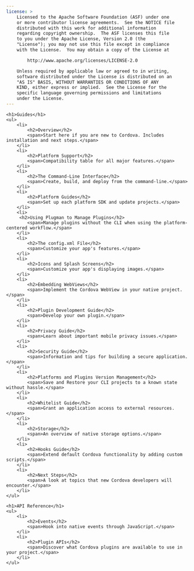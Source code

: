```yaml
---
license: >
    Licensed to the Apache Software Foundation (ASF) under one
    or more contributor license agreements.  See the NOTICE file
    distributed with this work for additional information
    regarding copyright ownership.  The ASF licenses this file
    to you under the Apache License, Version 2.0 (the
    "License"); you may not use this file except in compliance
    with the License.  You may obtain a copy of the License at

        http://www.apache.org/licenses/LICENSE-2.0

    Unless required by applicable law or agreed to in writing,
    software distributed under the License is distributed on an
    "AS IS" BASIS, WITHOUT WARRANTIES OR CONDITIONS OF ANY
    KIND, either express or implied.  See the License for the
    specific language governing permissions and limitations
    under the License.
---
```


<div id="home">

    <h1>Guides</h1>
    <ul>
        <li>
            <h2>Overview</h2>
            <span>Start here if you are new to Cordova. Includes installation and next steps.</span>
        </li>
        <li>
            <h2>Platform Support</h2>
            <span>Compatibility table for all major features.</span>
        </li>
        <li>
            <h2>The Command-Line Interface</h2>
            <span>Create, build, and deploy from the command-line.</span>
        </li>
        <li>
            <h2>Platform Guides</h2>
            <span>Set up each platform SDK and update projects.</span>
        </li>
        <li>
         <h2>Using Plugman to Manage Plugins</h2>
            <span>Manage plugins without the CLI when using the platform-centered workflow.</span>
        </li>
        <li>
            <h2>The config.xml File</h2>
            <span>Customize your app's features.</span>
        </li>
        <li>
            <h2>Icons and Splash Screens</h2>
            <span>Customize your app's displaying images.</span>
        </li>
        <li>
            <h2>Embedding WebViews</h2>
            <span>Implement the Cordova WebView in your native project.</span>
        </li>
        <li>
            <h2>Plugin Development Guide</h2>
            <span>Develop your own plugin.</span>
        </li>
        <li>
            <h2>Privacy Guide</h2>
            <span>Learn about important mobile privacy issues.</span>
        </li>
        <li>
            <h2>Security Guide</h2>
            <span>Information and tips for building a secure application.</span>
        </li>
        <li>
            <h2>Platforms and Plugins Version Management</h2>
            <span>Save and Restore your CLI projects to a known state without hassle.</span>
        </li>
        <li>
            <h2>Whitelist Guide</h2>
            <span>Grant an application access to external resources.</span>
        </li>
        <li>
            <h2>Storage</h2>
            <span>An overview of native storage options.</span>
        </li>
        <li>
            <h2>Hooks Guide</h2>
            <span>Extend default Cordova functionality by adding custom scripts.</span>
        </li>
        <li>
            <h2>Next Steps</h2>
            <span>A look at topics that new Cordova developers will encounter.</span>
        </li>
    </ul>

    <h1>API Reference</h1>
    <ul>
        <li>
            <h2>Events</h2>
            <span>Hook into native events through JavaScript.</span>
        </li>
        <li>
            <h2>Plugin APIs</h2>
            <span>Discover what Cordova plugins are available to use in your project.</span>
        </li>
    </ul>

</div>
